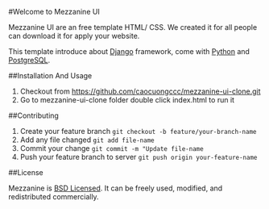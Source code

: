 #Welcome to Mezzanine UI
	
Mezzanine UI are an free template HTML/ CSS. We created it for all people can download it for apply your website.

This template introduce about [Django](https://www.djangoproject.com) framework, come with [Python](https://www.python.org) and [PostgreSQL](http://www.postgresql.org/).

##Installation And Usage

1. Checkout from https://github.com/caocuongccc/mezzanine-ui-clone.git	
2. Go to mezzanine-ui-clone folder double click index.html to run it	

##Contributing
1. Create your feature branch `git checkout -b feature/your-branch-name`
2. Add any file changed `git add file-name`
3. Commit your change `git commit -m "Update file-name`
4. Push your feature branch to server `git push origin your-feature-name`

##License

Mezzanine is [BSD Licensed](http://www.linfo.org/bsdlicense.html). It can be freely used, modified, and redistributed commercially.
